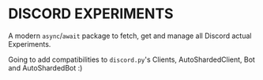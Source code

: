 # DISCORD EXPERIMENTS

A modern `async`/`await` package to fetch, get and manage all Discord actual Experiments.

Going to add compatibilities to `discord.py`'s Clients, AutoShardedClient, Bot and AutoShardedBot :)